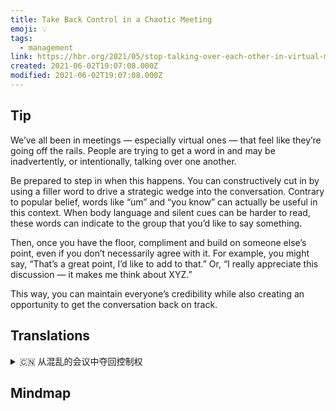 ```yaml
---
title: Take Back Control in a Chaotic Meeting
emoji: 💡
tags:
  - management
link: https://hbr.org/2021/05/stop-talking-over-each-other-in-virtual-meetings?utm_medium=email&utm_source=newsletter_daily&utm_campaign=mtod_notactsubs
created: 2021-06-02T19:07:08.000Z
modified: 2021-06-02T19:07:08.000Z
---
```


## Tip

We’ve all been in meetings — especially virtual ones — that feel like they’re going off the rails. People are trying to get a word in and may be inadvertently, or intentionally, talking over one another.

Be prepared to step in when this happens. You can constructively cut in by using a filler word to drive a strategic wedge into the conversation. Contrary to popular belief, words like “um” and “you know” can actually be useful in this context. When body language and silent cues can be harder to read, these words can indicate to the group that you’d like to say something.

Then, once you have the floor, compliment and build on someone else’s point, even if you don’t necessarily agree with it. For example, you might say, “That’s a great point, I’d like to add to that.” Or, “I really appreciate this discussion — it makes me think about XYZ.”

This way, you can maintain everyone’s credibility while also creating an opportunity to get the conversation back on track.

## Translations

<details>
   <summary>🇨🇳 从混乱的会议中夺回控制权</summary>

我们都参加过会议，尤其是虚拟会议，感觉他们正在偏离轨道。人们试图插话，可能是无意的，或者是有意的，试图说服对方。

当这种情况发生时，要做好介入的准备。你可以用一个填充词建设性地插入谈话，在谈话中插入一个策略性的楔子。与普遍的看法相反，像嗯和你知道这样的词在这里实际上是有用的。当身体语言和沉默的暗示更难理解的时候，这些词可以告诉他们你想说些什么。

之后，一旦你有了说话的机会，即使你并不赞同你的意见，你也要赞美。举例来说，你可以说，“这是一个很好的观点，我想补充一下。” 或者，“我真的很欣赏这个讨论——它让我想起了某某。”

通过这种方式，你可以保持每个人的信誉，同时也创造了一个让对话回到正轨的机会。

</details>

## Mindmap

![]()

